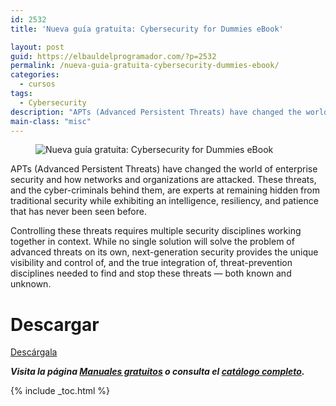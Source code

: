 ```yaml
---
id: 2532
title: 'Nueva guía gratuita: Cybersecurity for Dummies eBook'

layout: post
guid: https://elbauldelprogramador.com/?p=2532
permalink: /nueva-guia-gratuita-cybersecurity-dummies-ebook/
categories:
  - cursos
tags:
  - Cybersecurity
description: "APTs (Advanced Persistent Threats) have changed the world of enterprise security and how networks and organizations are attacked. These threats, and the cyber-criminals behind them, are experts at remaining hidden from traditional security while exhibiting an intelligence, resiliency, and patience that has never been seen before."
main-class: "misc"
---
```


<figure>
  <img src="/assets/img/2015/01/Nueva-guía-gratuita-Cybersecurity-for-Dummies-eBook.jpg" alt="Nueva guía gratuita: Cybersecurity for Dummies eBook"   />
</figure>

APTs (Advanced Persistent Threats) have changed the world of enterprise security and how networks and organizations are attacked. These threats, and the cyber-criminals behind them, are experts at remaining hidden from traditional security while exhibiting an intelligence, resiliency, and patience that has never been seen before.

Controlling these threats requires multiple security disciplines working together in context. While no single solution will solve the problem of advanced threats on its own, next-generation security provides the unique visibility and control of, and the true integration of, threat-prevention disciplines needed to find and stop these threats — both known and unknown.

# Descargar

<div class="button-post">
  <a href="http://bashyc-blogspot.tradepub.com/c/pubRD.mpl?sr=oc&_t=oc:&qf=w_palo12" target="_blank" class="wi-button style-3">Descárgala<i class="icon-download icon-2x"></i></a>
</div>

***Visita la página [Manuales gratuitos][2] o consulta el [catálogo completo][3].***

<div style="clear:both">
</div>

 [2]: /manuales-gratuitos/
 [3]: http://elbauldelprogramador.tradepub.com/category/information-technology/1207/ "Catálogo completo de Guías gratuítas "

{% include _toc.html %}
